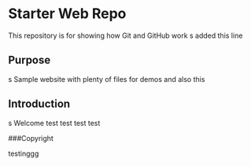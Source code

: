 # Starter Web Repo

This repository is for showing how Git and GitHub work
s
added this line

## Purpose
s
Sample website with plenty of files for demos
and also this

## Introduction
s
Welcome
test
test
test
test

###Copyright

testinggg